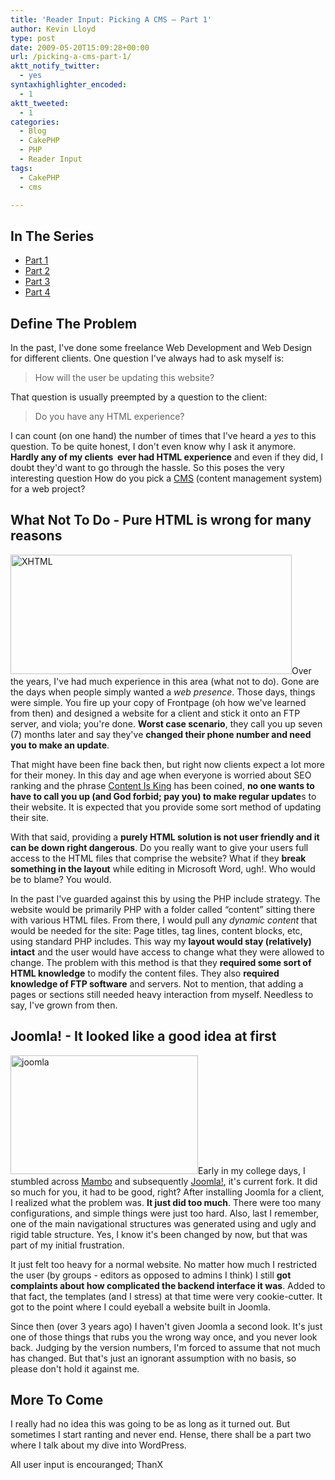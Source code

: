 ```yaml
---
title: 'Reader Input: Picking A CMS – Part 1'
author: Kevin Lloyd
type: post
date: 2009-05-20T15:09:28+00:00
url: /picking-a-cms-part-1/
aktt_notify_twitter:
  - yes
syntaxhighlighter_encoded:
  - 1
aktt_tweeted:
  - 1
categories:
  - Blog
  - CakePHP
  - PHP
  - Reader Input
tags:
  - CakePHP
  - cms

---
```

## In The Series

  * [Part 1][1]
  * [Part 2][2]
  * [Part 3][3]
  * [Part 4][4]

## Define The Problem

In the past, I've done some freelance Web Development and Web Design for different clients. One question I've always had to ask myself is:

> How will the user be updating this website?

That question is usually preempted by a question to the client:

> Do you have any HTML experience?

I can count (on one hand) the number of times that I've heard a _yes_ to this question. To be quite honest, I don't even know why I ask it anymore. **Hardly any of my clients  ever had HTML experience** and even if they did, I doubt they'd want to go through the hassle. So this poses the very interesting question How do you pick a [CMS][5] (content management system) for a web project?

## What Not To Do - Pure HTML is wrong for many reasons

<img class="size-full wp-image-267 alignnone" title="XHTML" src="/wp-content/uploads/xhtml.jpg" alt="XHTML" width="450" height="191" srcset="/wp-content/uploads/xhtml.jpg 450w, /wp-content/uploads/xhtml-300x127.jpg 300w" sizes="(max-width: 450px) 100vw, 450px" />Over the years, I've had much experience in this area (what not to do). Gone are the days when people simply wanted a _web presence_. Those days, things were simple. You fire up your copy of Frontpage (oh how we've learned from then) and designed a website for a client and stick it onto an FTP server, and viola; you're done. **Worst case scenario**, they call you up seven (7) months later and say they've **changed their phone number and need you to make an update**.

That might have been fine back then, but right now clients expect a lot more for their money. In this day and age when everyone is worried about SEO ranking and the phrase [Content Is King][6] has been coined, **no one wants to have to call you up (and God forbid; pay you) to make regular update**s to their website. It is expected that you provide some sort method of updating their site.

With that said, providing a **purely HTML solution is not user friendly and it can be down right dangerous**. Do you really want to give your users full access to the HTML files that comprise the website? What if they **break something in the layout** while editing in Microsoft Word, ugh!. Who would be to blame? You would.

In the past I've guarded against this by using the PHP include strategy. The website would be primarily PHP with a folder called &#8220;content&#8221; sitting there with various HTML files. From there, I would pull any _dynamic content_ that would be needed for the site: Page titles, tag lines, content blocks, etc, using standard PHP includes. This way my **layout would stay (relatively) intact** and the user would have access to change what they were allowed to change. The problem with this method is that they **required some sort of HTML knowledge** to modify the content files. They also **required knowledge of FTP software** and servers. Not to mention, that adding a pages or sections still needed heavy interaction from myself. Needless to say, I've grown from then.

## Joomla! - It looked like a good idea at first

<img class="size-medium wp-image-519 alignright" title="joomla" src="/wp-content/uploads/joomla-300x190.png" alt="joomla" width="300" height="190" srcset="/wp-content/uploads/joomla-300x190.png 300w, /wp-content/uploads/joomla.png 671w" sizes="(max-width: 300px) 100vw, 300px" />Early in my college days, I stumbled across [Mambo][7] and subsequently [Joomla!][8], it's current fork. It did so much for you, it had to be good, right? After installing Joomla for a client, I realized what the problem was. **It just did too much**. There were too many configurations, and simple things were just too hard. Also, last I remember, one of the main navigational structures was generated using and ugly and rigid table structure. Yes, I know it's been changed by now, but that was part of my initial frustration.

It just felt too heavy for a normal website. No matter how much I restricted the user (by groups - editors as opposed to admins I think) I still **got complaints about how complicated the backend interface it was**. Added to that fact, the templates (and I stress) at that time were very cookie-cutter. It got to the point where I could eyeball a website built in Joomla.

Since then (over 3 years ago) I haven't given Joomla a second look. It's just one of those things that rubs you the wrong way once, and you never look back. Judging by the version numbers, I'm forced to assume that not much has changed. But that's just an ignorant assumption with no basis, so please don't hold it against me.

## More To Come

I really had no idea this was going to be as long as it turned out. But sometimes I start ranting and never end. Hense, there shall be a part two where I talk about my dive into WordPress.

All user input is encouranged; ThanX

 [1]: https://webdevelopment2.com/picking-a-cms-part-1/
 [2]: https://webdevelopment2.com/picking-a-cms-2-new-standards/
 [3]: https://webdevelopment2.com/picking-a-cms-3-wordpress-as-a-cms/
 [4]: /picking-cms-4-looking-at-drupal
 [5]: http://en.wikipedia.org/wiki/Content_management_system "Content Management System"
 [6]: http://en.wikipedia.org/wiki/Web_content#Content_is_king
 [7]: http://en.wikipedia.org/wiki/Mambo_(software)
 [8]: http://en.wikipedia.org/wiki/Joomla!
